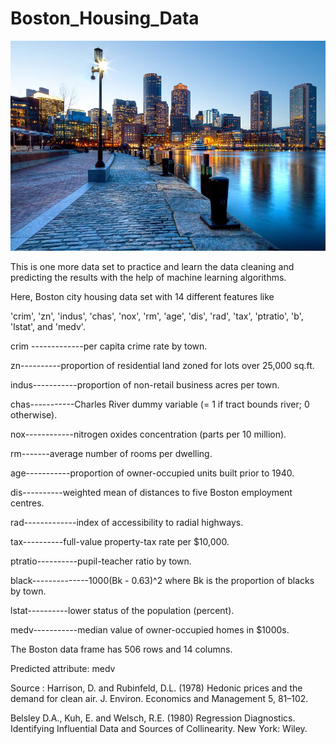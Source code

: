 # Boston_Housing_Data
![](boston.jpg)

This is one more data set to practice and learn the data cleaning and predicting the results with the help of machine learning algorithms.

Here, Boston city housing data set with 14 different features like

'crim', 'zn', 'indus', 'chas', 'nox', 'rm', 'age', 'dis', 'rad', 'tax',
       'ptratio', 'b', 'lstat', and 'medv'.
       
       
crim -------------per capita crime rate by town.

zn----------proportion of residential land zoned for lots over 25,000 sq.ft.

indus-----------proportion of non-retail business acres per town.

chas-----------Charles River dummy variable (= 1 if tract bounds river; 0 otherwise).

nox------------nitrogen oxides concentration (parts per 10 million).

rm-------average number of rooms per dwelling.

age-----------proportion of owner-occupied units built prior to 1940.

dis----------weighted mean of distances to five Boston employment centres.

rad-------------index of accessibility to radial highways.

tax----------full-value property-tax rate per $10,000.

ptratio----------pupil-teacher ratio by town.

black--------------1000(Bk - 0.63)^2 where Bk is the proportion of blacks by town.

lstat----------lower status of the population (percent).

medv-----------median value of owner-occupied homes in $1000s.


The Boston data frame has 506 rows and 14 columns.

Predicted attribute: medv


Source :
Harrison, D. and Rubinfeld, D.L. (1978) Hedonic prices and the demand for clean air. J. Environ. Economics and Management 5, 81–102.

Belsley D.A., Kuh, E. and Welsch, R.E. (1980) Regression Diagnostics. Identifying Influential Data and Sources of Collinearity. New York: Wiley.
